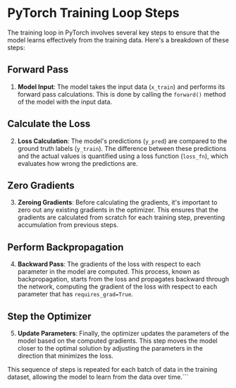 # PyTorch Training Loop Steps

The training loop in PyTorch involves several key steps to ensure that the model learns effectively from the training data. Here's a breakdown of these steps:

## Forward Pass

1. **Model Input**: The model takes the input data (`x_train`) and performs its forward pass calculations. This is done by calling the `forward()` method of the model with the input data.


## Calculate the Loss

2. **Loss Calculation**: The model's predictions (`y_pred`) are compared to the ground truth labels (`y_train`). The difference between these predictions and the actual values is quantified using a loss function (`loss_fn`), which evaluates how wrong the predictions are.


## Zero Gradients

3. **Zeroing Gradients**: Before calculating the gradients, it's important to zero out any existing gradients in the optimizer. This ensures that the gradients are calculated from scratch for each training step, preventing accumulation from previous steps.


## Perform Backpropagation

4. **Backward Pass**: The gradients of the loss with respect to each parameter in the model are computed. This process, known as backpropagation, starts from the loss and propagates backward through the network, computing the gradient of the loss with respect to each parameter that has `requires_grad=True`.


## Step the Optimizer

5. **Update Parameters**: Finally, the optimizer updates the parameters of the model based on the computed gradients. This step moves the model closer to the optimal solution by adjusting the parameters in the direction that minimizes the loss.


This sequence of steps is repeated for each batch of data in the training dataset, allowing the model to learn from the data over time.```
